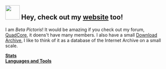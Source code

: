 ## <img src="https://raw.githubusercontent.com/iampavangandhi/iampavangandhi/master/gifs/Hi.gif" width="45px"> Hey, check out my [website](https://www.mrhallway.me/) too!
I am *Beta Pictoris*! It would be amazing if you check out my forum, [QuadCore](https://quadcore.createaforum.com/index.php), it doens't have many members. I also have a small [Download Archive](https://dl.mrhallway.me/), I like to think of it as a database of the Internet Archive on a small scale. 

**[Stats](stats.md)**<br>
**[Languages and Tools](languages.md)**
